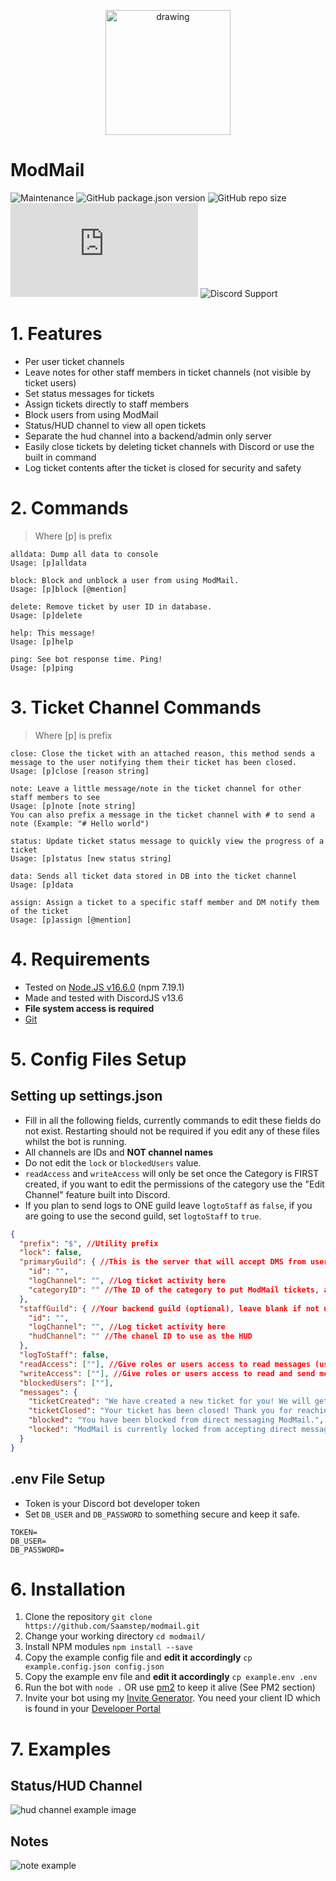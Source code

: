 <p align="center">
<img src="https://i.imgur.com/pRPIDxV.png" alt="drawing" width="200"/>
</p>

# ModMail 

![Maintenance](https://img.shields.io/maintenance/yes/2022?style=plastic)
![GitHub package.json version](https://img.shields.io/github/package-json/v/saamstep/modmail)
![GitHub repo size](https://img.shields.io/github/repo-size/saamstep/modmail)
![GitHub package.json dependency version (prod)](https://img.shields.io/github/package-json/dependency-version/saamstep/modmail/discord.js)
![Discord Support](https://img.shields.io/discord/602225388034457610?label=Discord%20Support&labelColor=FFFFF&style=plastic&logo=Discord&link=http://samstep.net/devcord&link=http://samstep.net/devcord)

# 1. Features
* Per user ticket channels
* Leave notes for other staff members in ticket channels (not visible by ticket users)
* Set status messages for tickets
* Assign tickets directly to staff members
* Block users from using ModMail
* Status/HUD channel to view all open tickets
* Separate the hud channel into a backend/admin only server
* Easily close tickets by deleting ticket channels with Discord or use the built in command
* Log ticket contents after the ticket is closed for security and safety

# 2. Commands
> Where [p] is prefix
```
alldata: Dump all data to console
Usage: [p]alldata 

block: Block and unblock a user from using ModMail.
Usage: [p]block [@mention] 

delete: Remove ticket by user ID in database.
Usage: [p]delete 

help: This message!
Usage: [p]help 

ping: See bot response time. Ping!
Usage: [p]ping 
```

# 3. Ticket Channel Commands
> Where [p] is prefix
```
close: Close the ticket with an attached reason, this method sends a message to the user notifying them their ticket has been closed.
Usage: [p]close [reason string]

note: Leave a little message/note in the ticket channel for other staff members to see
Usage: [p]note [note string]
You can also prefix a message in the ticket channel with # to send a note (Example: "# Hello world")

status: Update ticket status message to quickly view the progress of a ticket
Usage: [p]status [new status string]

data: Sends all ticket data stored in DB into the ticket channel
Usage: [p]data

assign: Assign a ticket to a specific staff member and DM notify them of the ticket
Usage: [p]assign [@mention]
```

# 4. Requirements
* Tested on [Node.JS v16.6.0](https://node.js.org) (npm 7.19.1)
* Made and tested with DiscordJS v13.6
* **File system access is required**
* [Git](https://git-scm.com/book/en/v2/Getting-Started-Installing-Git)

# 5. Config Files Setup
## Setting up settings.json
* Fill in all the following fields, currently commands to edit these fields do not exist. Restarting should not be required if you edit any of these files whilst the bot is running. 
* All channels are IDs and __NOT channel names__
* Do not edit the `lock` or `blockedUsers` value.
* `readAccess` and `writeAccess` will only be set once the Category is FIRST created, if you want to edit the permissions of the category use the "Edit Channel" feature built into Discord.
* If you plan to send logs to ONE guild leave `logtoStaff` as `false`, if you are going to use the second guild, set `logtoStaff` to `true`.
```json
{
  "prefix": "$", //Utility prefix
  "lock": false,
  "primaryGuild": { //This is the server that will accept DMS from users
    "id": "", 
    "logChannel": "", //Log ticket activity here
    "categoryID": "" //The ID of the category to put ModMail tickets, automatically created on startup if it does not exist.
  },
  "staffGuild": { //Your backend guild (optional), leave blank if not using
    "id": "", 
    "logChannel": "", //Log ticket activity here
    "hudChannel": "" //The chanel ID to use as the HUD
  },
  "logToStaff": false,
  "readAccess": [""], //Give roles or users access to read messages (use IDS)
  "writeAccess": [""], //Give roles or users access to read and send messages (use IDS)
  "blockedUsers": [""],
  "messages": {
    "ticketCreated": "We have created a new ticket for you! We will get back to regarding your inquiry as soon as possible.",
    "ticketClosed": "Your ticket has been closed! Thank you for reaching out to us and have a good day.",
    "blocked": "You have been blocked from direct messaging ModMail.",
    "locked": "ModMail is currently locked from accepting direct messages."
  }
}
```


## .env File Setup
* Token is your Discord bot developer token
* Set `DB_USER` and `DB_PASSWORD` to something secure and keep it safe.
```
TOKEN=
DB_USER=
DB_PASSWORD=
```

# 6. Installation
1. Clone the repository `git clone https://github.com/Saamstep/modmail.git`
2. Change your working directory `cd modmail/`
3. Install NPM modules `npm install --save`
4. Copy the example config file and **edit it accordingly** `cp example.config.json config.json`
5. Copy the example env file and **edit it accordingly** `cp example.env .env` 
6. Run the bot with `node .` OR use [pm2](https://pm2.io) to keep it alive (See PM2 section)
7. Invite your bot using my [Invite Generator](https://samstep.net/invite-generator.html). You need your client ID which is found in your [Developer Portal](https://discord.com/developers/applications)

# 7. Examples
## Status/HUD Channel
![hud channel example image](https://i.imgur.com/1uzfkoT.png)

## Notes
![note example](https://i.imgur.com/wc3HlmN.png)